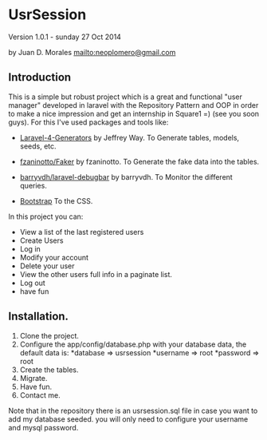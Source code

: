 UsrSession
==========

Version 1.0.1 - sunday 27 Oct 2014

by Juan D. Morales
<mailto:neoplomero@gmail.com>

Introduction
------------

This is a simple but robust project which is a great and
functional "user manager" developed in laravel with the 
Repository Pattern and OOP in order to make a nice impression
and get an internship in Square1 =) (see you soon guys). For 
this I've used packages and tools like: 

*	[Laravel-4-Generators](https://github.com/JeffreyWay/Laravel-4-Generators) by Jeffrey Way.
To Generate tables, models, seeds, etc.

*	[fzaninotto/Faker](https://github.com/fzaninotto/Faker) by  fzaninotto.
To Generate the fake data into the tables.

*	[barryvdh/laravel-debugbar](https://github.com/barryvdh/laravel-debugbar) by barryvdh.
To Monitor the different queries.

*	[Bootstrap](http://getbootstrap.com/)
To the CSS.


In this project you can:

*	View a list of the last registered users
*	Create Users
*	Log in
*	Modify your account
*	Delete your user
*	View the other users full info in a paginate list.
*	Log out	
*	have fun

Installation.
-------------

1.	Clone the project.
2.	Configure the app/config/database.php with your database
data, the default data is: 
 *database => usrsession
 *username => root
 *password => root
3.	Create the tables.
4.	Migrate.
5.	Have fun.
6.	Contact me.




Note that in the repository there is an usrsession.sql file in case
you want to add my database seeded. you will only need to configure
your username and mysql password. 


	
